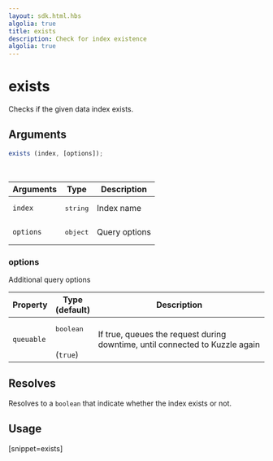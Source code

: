 ```yaml
---
layout: sdk.html.hbs
algolia: true
title: exists
description: Check for index existence
algolia: true
---
```


# exists

Checks if the given data index exists.

## Arguments

```javascript
exists (index, [options]);
```

<br/>

| Arguments | Type   | Description    |
| --------- | ------ | ---------------|
| `index`   | <pre>string</pre> | Index name     |
| `options` | <pre>object</pre> | Query options  |

### options

Additional query options

| Property     | Type<br/>(default)    | Description   |
| -------------- | --------- | ------------- |
| `queuable` | <pre>boolean</pre><br/>(`true`) | If true, queues the request during downtime, until connected to Kuzzle again |

## Resolves

Resolves to a `boolean` that indicate whether the index exists or not.

## Usage

[snippet=exists]
